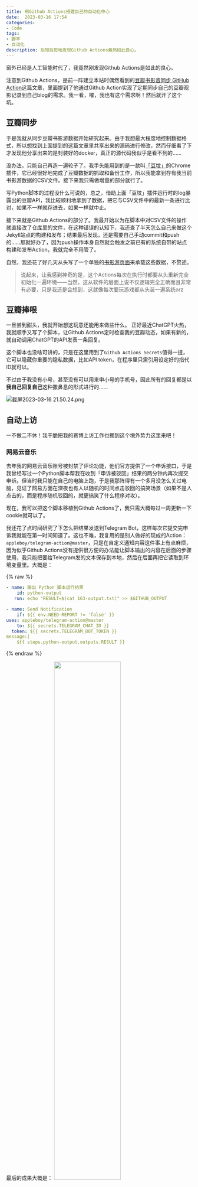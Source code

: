 ```yaml
---
title: 用Github Actions搭建自己的自动化中心
date:  2023-03-16 17:54
categories: 
- Code
tags:
- 脚本
- 自动化
description: 后知后觉地发现Github Actions竟然如此良心。
---
```

窗外已经是人工智能时代了，我竟然刚发现Github Actions是如此的良心。

注意到Github Actions，是前一阵建立本站时偶然看到的[豆瓣书影音同步 GitHub Action](https://imnerd.org/doumark.html)这篇文章，里面提到了他通过Github Action实现了定期同步自己的豆瓣观影记录到自己blog的需求。我一看，嚯，我也有这个需求啊！然后就开了这个坑。

## 豆瓣同步

于是我就从同步豆瓣书影游数据开始研究起来。由于我想最大程度地控制数据格式，所以想找到上面提到的这篇文章里共享出来的源码进行修改，然而仔细看了下才发现他分享出来的是封装好的docker，真正的源代码我似乎是看不到的……

没办法，只能自己再造一遍轮子了。我手头能用到的是一款叫[「豆坟」](https://blog.doufen.org/)的Chrome插件，它已经很好地完成了豆瓣数据的抓取和备份工作，所以我能拿到存有我当前书影游数据的CSV文件。接下来我只需做增量的部分就行了。

写Python脚本的过程没什么可说的，总之，借助上面「豆坟」插件运行时的log暴露出的豆瓣API，我比较顺利地拿到了数据，把它与CSV文件中的最新一条进行比对，如果不一样就存进去，如果一样就中止。

接下来就是Github Actions的部分了。我最开始以为在脚本中对CSV文件的操作就直接改了仓库里的文件，在这种错误的认知下，我还查了半天怎么自己来做这个Jekyll站点的构建和发布；结果最后发现，还是需要自己手动commit和push的……那就好办了，因为push操作本身自然就会触发之前已有的系统自带的站点构建和发布Action，我就完全不用管了。

自然，我还花了好几天从头写了一个单独的[书影游页面](/ACGBM/)来承载这些数据，不赘述。

> 说起来，让我感到神奇的是，这个Actions每次在执行时都要从头重新完全初始化一遍环境——当然，这从软件的层面上说不仅逻辑完全正确而且非常有必要，只是我还是会想到，这就像每次要玩游戏都从头装一遍系统orz

## 豆瓣捧哏

一旦尝到甜头，我就开始想这玩意还能用来做些什么。
正好最近ChatGPT火热，我就顺手又写了个脚本，让Github Actions定时检查我的豆瓣动态，如果有新的，就自动调用ChatGPT的API发表一条回复。

这个脚本也没啥可讲的，只是在这里用到了`Github Actions Secrets`值得一提，它可以隐藏你重要的隐私数据，比如API token，在程序里只需引用设定好的指代ID就可以。

不过由于我没有小号，甚至没有可以用来申小号的手机号，因此所有的回复都是以**我自己回复自己**这种撒鼻息的形式进行的……

![截屏2023-03-16 21.50.24.png](https://s2.loli.net/2023/03/16/zl5eQXSjfr17CBZ.png)

## 自动上访

一不做二不休！我干脆把我的赛博上访工作也挪到这个境外势力这里来吧！

### 网易云音乐

去年我的网易云音乐账号被封禁了评论功能，他们官方提供了一个申诉接口，于是我曾经写过一个Python脚本帮我在收到「申诉被驳回」结果的两分钟内再次提交申诉。但当时我只能在自己的电脑上跑，于是我那阵得有一个多月没怎么关过电脑，见证了网易方面在深夜也有人以随机的时间点击驳回的搞笑场景（如果不是人点击的，而是程序随机驳回的，就更搞笑了<span class='shady'>什么程序对攻</span>）。

现在，我可以把这个脚本移植到Github Actions了，我只需大概每过一周更新一下cookie就可以了。

我还花了点时间研究了下怎么把结果发送到Telegram Bot，这样每次它提交完申诉我就能在第一时间知道了。这也不难，我复用的是别人做好的现成的Action：`appleboy/telegram-action@master`，只是在自定义通知内容这件事上有点麻烦，因为似乎Github Actions没有提供很方便的办法能让脚本输出的内容在后面的步骤使用，我只能把要给Telegram发的文本保存到本地，然后在后面再把它读取到环境变量里。大概是：

{% raw %}
```yaml
- name: 输出 Python 脚本运行结果
    id: python-output
   run: echo "RESULT=$(cat 163-output.txt)" >> $GITHUB_OUTPUT

- name: Send Notification
    if: ${{ env.NEED-REPORT != 'false' }}
uses: appleboy/telegram-action@master
    to: ${{ secrets.TELEGRAM_CHAT_ID }}
  token: ${{ secrets.TELEGRAM_BOT_TOKEN }}
message:|
    ${{ steps.python-output.outputs.RESULT }}
```
{% endraw %}

最后的成果大概是：
<img src="https://s2.loli.net/2023/03/16/uCtvsEy6qbZezIP.png" width = "60%">

> 请忽略这个bot的名字，三年前我似乎想写个服务来记录豆瓣上面电影的评分变化，结果马上发现早有人造好了这个轮子。~~然后bot的名字也没法改了~~

### 互联网信息服务投诉平台

**互联网信息服务投诉平台**（[https://ts.isc.org.cn/](https://ts.isc.org.cn/)），在2020年的知乎文章和答案中似乎还是个非常有用的平台，但到了2022年已经完全是个样子货了。

不过没关系，我的应对办法就是同样用样子货——我写的脚本——来无情反复投诉新浪微博。

这家网站的限制是每天对同一企业只能投诉两次，每次投诉后大概三五天后会收到一条文本完全一样的「已处理」短信。我之前在手机上用Scripts这个App写了个脚本，让我可以在手机上随时想起来就投一条；并且还在「快捷指令」的自动化栏目下增添了收到那条文本万年不变的短信时自动上诉的应答。

现在，这些就可以全不要啦！我也要把它们放在Github Actions上面！

这个网站有一点好，就是它的cookie似乎不会过期，至少从我提取时到现在都快半年了还能继续用。

我把上访的时间设在了凌晨，每天两次，不多不少。

<img src="https://s2.loli.net/2023/03/16/DntBf4JTPhKNyua.png" width = "60%">

## 新种子报喜器

接下来的应用略有扩展，它来源于我时不时会做的一件事：查看我喜欢的女演员的新作是不是出了下载。

我本来觉得这也是随便写个脚本的事，没想到还颇有一番周折：我常用的那个可以查看影片下载种子的网站，在我本地跑脚本时一切正常，可一旦在Github的服务器上跑脚本，就会触发它的反爬虫机制，开启Cloudflare的防护服务。

我试了几个现成的库，都对这层防护无能为力。后来受到一篇文章的启发，还是启用了爬虫的最终杀手锏——模拟网页登录，用起了Selenium，或者准确地说，是基于它对反爬机制进行有针对性破解的[undetected_chromedriver](https://github.com/ultrafunkamsterdam/undetected-chromedriver)。

在接入这个库的过程中也报了许多错，几乎是改一步前进一寸。
- 比如报错`This version of ChromeDriver only supports Chrome version 110`，解决办法是后来才看到文档里就写了一个初始化参数`version_main=110`；
- 比如报错`cannot connect to chrome at 127.0.0.1:xxx from chrome not reachable`，搜到在Github上的一个回答说`Make sure you have Xvfb installed :`
```bash
Xvfb :99 -ac 2>/dev/null & 
export DISPLAY=:99 
```
我最开始完全没理解这个程序是什么东西，以为是无关的东西，没想到试了下居然真的管用orz
- 比如无法加载cookie，最后有人说只需**先访问那个网站一次，再清除所有cookie，最后再进行实际的访问**即可，听起来也太tricky了吧……结果照这么做还真行……

整个过程中new Bing也帮了不少忙，它对于信息的搜索和整合能力真的对提高工作效率帮助良多。我的体会是，基本上常识性、文档或手册里有的问题问它比较好，而偏门的问题、全网就一个帖子的某个角落能提到解决方案的问题，还是Google能解决得更好。<span class="shady">与此同时，我甚至怀疑百度有没有收录那个关键的网页</span>

最终结果还算是不错，虽然还没有得到检验，我已经开始期待某一天早上收到Telegram发来的信息——
**「XXX-XXX出种子啦！」**

## End

目前暂时就是这些，不知以后还能想出什么玩法来。